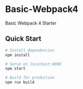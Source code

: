 # Basic-Webpack4
Basic Webpack 4 Starter

## Quick Start

```bash
# Install dependencies
npm install

# Serve on localhost:8080
npm start

# Build for production
npm run build
```
